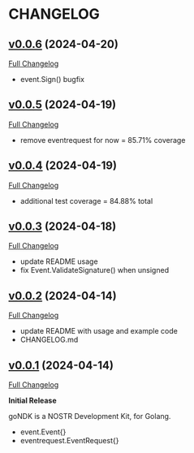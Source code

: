 # CHANGELOG

## [v0.0.6](https://github.com/niallyoung/goNDK/tree/v0.0.6) (2024-04-20)

[Full Changelog](https://github.com/niallyoung/goNDK/compare/v0.0.5...v0.0.6)

- event.Sign() bugfix

## [v0.0.5](https://github.com/niallyoung/goNDK/tree/v0.0.5) (2024-04-19)

[Full Changelog](https://github.com/niallyoung/goNDK/compare/v0.0.4...v0.0.5)

- remove eventrequest for now = 85.71% coverage

## [v0.0.4](https://github.com/niallyoung/goNDK/tree/v0.0.4) (2024-04-19)

[Full Changelog](https://github.com/niallyoung/goNDK/compare/v0.0.3...v0.0.4)

- additional test coverage = 84.88% total

## [v0.0.3](https://github.com/niallyoung/goNDK/tree/v0.0.3) (2024-04-18)

[Full Changelog](https://github.com/niallyoung/goNDK/compare/v0.0.2...v0.0.3)

- update README usage
- fix Event.ValidateSignature() when unsigned

## [v0.0.2](https://github.com/niallyoung/goNDK/tree/v0.0.2) (2024-04-14)

[Full Changelog](https://github.com/niallyoung/goNDK/compare/v0.0.1...v0.0.2)

- update README with usage and example code
- CHANGELOG.md

## [v0.0.1](https://github.com/niallyoung/goNDK/tree/v0.0.1) (2024-04-14)

[Full Changelog](https://github.com/niallyoung/goNDK/compare/aa6aa22...v0.0.1)

**Initial Release**

goNDK is a NOSTR Development Kit, for Golang.

- event.Event{}
- eventrequest.EventRequest{}
